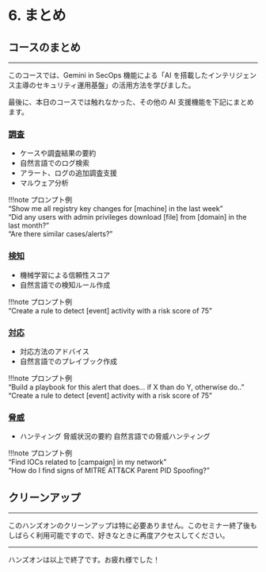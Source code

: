 # 6. まとめ

## コースのまとめ

---

このコースでは、Gemini in SecOps 機能による「AI を搭載したインテリジェンス主導のセキュリティ運用基盤」の活用方法を学びました。



最後に、本日のコースでは触れなかった、その他の AI 支援機能を下記にまとめます。



### <u>調査</u>

- ケースや調査結果の要約
- 自然言語でのログ検索
- アラート、ログの追加調査支援
- マルウェア分析

!!!note
    プロンプト例<BR>“Show me all registry key changes for [machine] in the last week”<BR>“Did any users with admin privileges download [file] from [domain] in the last month?”<BR>“Are there similar cases/alerts?” 

### <u>検知</u>

- 機械学習による信頼性スコア
- 自然言語での検知ルール作成

!!!note
    プロンプト例<BR>“Create a rule to detect [event] activity with a risk score of 75” <BR>



### <u>対応</u>

- 対応方法のアドバイス
- 自然言語でのプレイブック作成

!!!note
    プロンプト例<BR>“Build a playbook for this alert that does… if X than do Y, otherwise do..”<BR>“Create a rule to detect [event] activity with a risk score of 75” 



### <u>脅威</u>

- ハンティング
  脅威状況の要約
  自然言語での脅威ハンティング

!!!note
    プロンプト例<BR>“Find IOCs related to [campaign] in my network” <BR>“How do I find signs of MITRE ATT&CK Parent PID Spoofing?”





## クリーンアップ

---

このハンズオンのクリーンアップは特に必要ありません。このセミナー終了後もしばらく利用可能ですので、好きなときに再度アクセスしてください。

---

ハンズオンは以上で終了です。お疲れ様でした！



